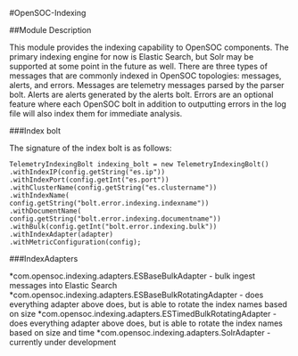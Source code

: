 #OpenSOC-Indexing

##Module Description

This module provides the indexing capability to OpenSOC components.  The primary indexing engine for now is Elastic Search, but Solr may be supported at some point in the future as well.  There are three types of messages that are commonly indexed in OpenSOC topologies: messages, alerts, and errors.  Messages are telemetry messages parsed by the parser bolt.  Alerts are alerts generated by the alerts bolt.  Errors are an optional feature where each OpenSOC bolt in addition to outputting errors in the log file will also index them for immediate analysis.

###Index bolt

The signature of the index bolt is as follows:

```
TelemetryIndexingBolt indexing_bolt = new TelemetryIndexingBolt()
.withIndexIP(config.getString("es.ip"))
.withIndexPort(config.getInt("es.port"))
.withClusterName(config.getString("es.clustername"))
.withIndexName(
config.getString("bolt.error.indexing.indexname"))
.withDocumentName(
config.getString("bolt.error.indexing.documentname"))
.withBulk(config.getInt("bolt.error.indexing.bulk"))
.withIndexAdapter(adapter)
.withMetricConfiguration(config);

```

###IndexAdapters

*com.opensoc.indexing.adapters.ESBaseBulkAdapter - bulk ingest messages into Elastic Search
*com.opensoc.indexing.adapters.ESBaseBulkRotatingAdapter - does everything adapter above does, but is able to rotate the index names based on size
*com.opensoc.indexing.adapters.ESTimedBulkRotatingAdapter - does everything adapter above does, but is able to rotate the index names based on size and time
*com.opensoc.indexing.adapters.SolrAdapter - currently under development